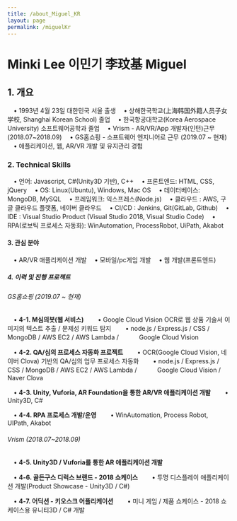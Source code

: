 ```yaml
---
title: /about_Miguel_KR
layout: page
permalink: /miguelKr
---
```


# Minki Lee 이민기 李玟基 Miguel


## 1. 개요
　• 1993년 4월 23일 대한민국 서울 출생
　• 상해한국학교(上海韩国外籍人员子女学校, Shanghai Korean School) 졸업
　• 한국항공대학교(Korea Aerospace University) 소프트웨어공학과 졸업
　• Vrism - AR/VR/App 개발자(인턴)근무 (2018.07~2018.09)
　• GS홈쇼핑 - 소프트웨어 엔지니어로 근무 (2019.07 ~ 현재)
　• 애플리케이션, 웹, AR/VR 개발 및 유지관리 경험


### 2. Technical Skills
　• 언어: Javascript, C#(Unity3D 기반), C++
　• 프론트엔드: HTML, CSS, jQuery
　• OS: Linux(Ubuntu), Windows, Mac OS
　• 데이터베이스: MongoDB, MySQL
　• 프레임워크: 익스프레스(Node.js)
　• 클라우드 : AWS, 구글 클라우드 플랫폼, 네이버 클라우드
　• CI/CD : Jenkins, Git(GitLab, Github)
　• IDE : Visual Studio Product (Visual Studio 2018, Visual Studio Code)
　• RPA(로보틱 프로세스 자동화): WinAutomation, ProcessRobot, UiPath, Akabot


#### 3. 관심 분야
　• AR/VR 애플리케이션 개발
　• 모바일/pc게임 개발
　• 웹 개발(프론트엔드)


##### 4. 이력 및 진행 프로젝트
###### GS홈쇼핑 (2019.07 ~ 현재)
　• **4-1. M심의봇(웹 서비스)**
　　• Google Cloud Vision OCR로 웹 상품 기술서 이미지의 텍스트 추출 / 문제성 키워드 탐지
　　• node.js / Express.js / CSS / MongoDB / AWS EC2 / AWS Lambda / 
　　　Google Cloud Vision

　• **4-2. QA/심의 프로세스 자동화 프로젝트**
　　• OCR(Google Cloud Vision, 네이버 Clova) 기반의 QA/심의 업무 프로세스 자동화
　　• node.js / Express.js / CSS / MongoDB / AWS EC2 / AWS Lambda / 
　　　Google Cloud Vision / Naver Clova

　• **4-3. Unity, Vuforia, AR Foundation을 통한 AR/VR 애플리케이션 개발**
　　• Unity3D, C#

　• **4-4. RPA 프로세스 개발/운영**
　　• WinAutomation, Process Robot, UIPath, Akabot

###### Vrism (2018.07~2018.09)
　• **4-5. Unity3D / Vuforia를 통한 AR 애플리케이션 개발**

　• **4-6. 골든구스 디럭스 브랜드 - 2018 쇼케이스**
　　• 투명 디스플레이 애플리케이션 개발(Product Showcase - Unity3D / C#)

　• **4-7. 어딕션 - 키오스크 어플리케이션**
　　• 미니 게임 / 제품 쇼케이스 - 2018 쇼케이스용 유니티3D / C# 개발